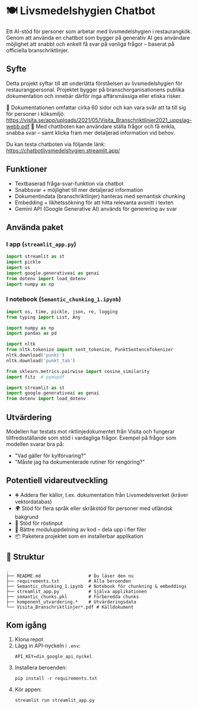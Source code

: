 
# 🍽️ Livsmedelshygien Chatbot

Ett AI-stöd för personer som arbetar med livsmedelshygien i restaurangkök. Genom att använda en chattbot som bygger på generativ AI ges användare möjlighet att snabbt och enkelt få svar på vanliga frågor – baserat på officiella branschriktlinjer.

## Syfte

Detta projekt syftar till att underlätta förståelsen av livsmedelshygien för restaurangpersonal. Projektet bygger på branschorganisationens publika dokumentation och innebär därför inga affärsmässiga eller etiska risker.

📄 Dokumentationen omfattar cirka 60 sidor och kan vara svår att ta till sig för personer i köksmiljö. 
https://visita.se/app/uploads/2021/05/Visita_Branschriktlinjer2021_uppslag-webb.pdf 
💬 Med chattboten kan användare ställa frågor och få enkla, snabba svar – samt klicka fram mer detaljerad information vid behov.

Du kan testa chatboten via följande länk:
https://chatbotlivsmedelshygien.streamlit.app/

## Funktioner

- Textbaserad fråga-svar-funktion via chatbot
- Snabbsvar + möjlighet till mer detaljerad information
- Dokumentindata (branschriktlinjer) hanteras med semantisk chunking
- Embedding + likhetssökning för att hitta relevanta avsnitt i texten
- Gemini API (Google Generative AI) används för generering av svar

## Använda paket

### I app (`streamlit_app.py`)
```python
import streamlit as st
import pickle
import os
import google.generativeai as genai
from dotenv import load_dotenv
import numpy as np
```

### I notebook (`Semantic_chunking_1.ipynb`)
```python
import os, time, pickle, json, re, logging
from typing import List, Any

import numpy as np
import pandas as pd

import nltk
from nltk.tokenize import sent_tokenize, PunktSentenceTokenizer
nltk.download('punkt')
nltk.download('punkt_tab')

from sklearn.metrics.pairwise import cosine_similarity
import fitz  # pymupdf

import streamlit as st
import google.generativeai as genai
from dotenv import load_dotenv
```

## Utvärdering

Modellen har testats mot riktlinjedokumentet från Visita och fungerar tillfredsställande som stöd i vardagliga frågor. Exempel på frågor som modellen svarar bra på:

- "Vad gäller för kylförvaring?"
- "Måste jag ha dokumenterade rutiner för rengöring?"

## Potentiell vidareutveckling

- ➕ Addera fler källor, t.ex. dokumentation från Livsmedelsverket (kräver vektordatabas)
- 🌍 Stöd för flera språk eller skråkstöd för personer med utländsk bakgrund
- 🎤 Stöd för röstinput
- 🧩 Bättre moduluppdelning av kod – dela upp i fler filer
- 📦 Paketera projektet som en installerbar applikation

## 📁 Struktur

```plaintext
.
├── README.md                  # Du läser den nu
├── requirements.txt           # Alla beroenden
├── Semantic_chunking_1.ipynb  # Notebook för chunkning & embeddings
├── streamlit_app.py           # Själva applikationen
├── semantic_chunks.pkl        # Förberedda chunks
├── komponent_utvardering.*    # Utvärderingsdata
└── Visita_Branschriktlinjer*.pdf # Källdokument
```

## Kom igång

1. Klona repot
2. Lägg in API-nyckeln i `.env`:
   ```
   API_KEY=din_google_api_nyckel
   ```
3. Installera beroenden:
   ```
   pip install -r requirements.txt
   ```
4. Kör appen:
   ```
   streamlit run streamlit_app.py
   ```
